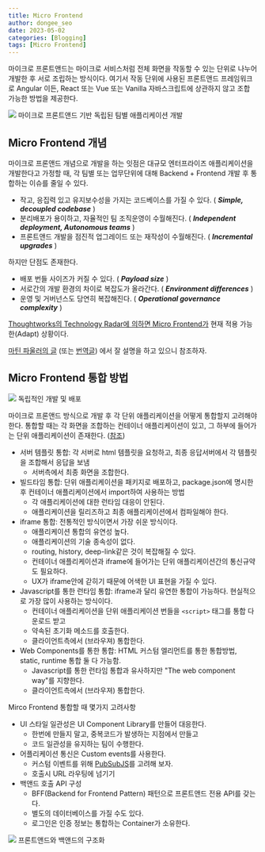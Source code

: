 ```yaml
---
title: Micro Frontend 
author: dongee_seo 
date: 2023-05-02 
categories: [Blogging] 
tags: [Micro Frontend]
---
```


마이크로 프론트앤드는 마이크로 서비스처럼 전체 화면을 작동할 수 있는 단위로 나누어 개발한 후 서로 조립하는 방식이다.
여기서 작동 단위에 사용된 프론트앤드 프레임워크로 Angular 이든, React 또는 Vue 또는 Vanilla 자바스크립트에 상관하지 않고 조합 가능한 방법을 제공한다.

![](https://blog.kakaocdn.net/dn/Z8Xpj/btqD8ivThmR/Eli8ghsYYVPmTokeiQno81/img.png)
마이크로 프론트앤드 기반 독립된 팀별 애플리케이션 개발

## Micro Frontend 개념

마이크로 프론앤드 개념으로 개발을 하는 잇점은 대규모 엔터프라이즈 애플리케이션을 개발한다고 가정할 때,
각 팀별 또는 업무단위에 대해 Backend + Frontend 개발 후 통합하는 이슈를 줄일 수 있다.

- 작고, 응집력 있고 유지보수성을 가지는 코드베이스를 가질 수 있다. ( **_Simple, decoupled codebase_** )
- 분리배포가 용이하고, 자율적인 팀 조직운영이 수월해진다. ( **_Independent deployment, Autonomous teams_** )
- 프론트앤드 개발을 점진적 업그레이드 또는 재작성이 수월해진다. ( **_Incremental upgrades_** )

하지만 단점도 존재한다.

- 배포 번들 사이즈가 커질 수 있다. ( **_Payload size_** )
- 서로간의 개발 환경의 차이로 복잡도가 올라간다. ( **_Environment differences_** )
- 운영 및 거버넌스도 당연히 복잡해진다. ( **_Operational governance complexity_** )

[Thoughtworks의 Technology Radar에 의하면 Micro Frontend가](https://www.thoughtworks.com/radar/techniques/micro-frontends) 현재 적용 가능한(Adapt) 상황이다.

[마틴 파울러의 글](https://martinfowler.com/articles/micro-frontends.html) (또는 [번역글](https://medium.com/@juyeon.kate/micro-frontends-%EB%B2%88%EC%97%AD%EA%B8%80-1-5-29c80baf5df)) 에서 잘 설명을 하고 있으니 참조하자.

## Micro Frontend 통합 방법

![](https://blog.kakaocdn.net/dn/Dq0Wh/btqD9uvB5Ps/UriEcpocPkt5a9fICSAgYK/img.png)
독립적인 개발 및 배포

마이크로 프론앤드 방식으로 개발 후 각 단위 애플리케이션을 어떻게 통합할지 고려해야 한다. 통합할 때는 각 화면을 조합하는 컨테이너 애플리케이션이 있고, 그 하부에 들어가는 단위 애플리케이션이 존재한다. ([참조](https://medium.com/@juyeon.kate/micro-frontends-%EB%B2%88%EC%97%AD%EA%B8%80-2-5-66e3a31b72a9))

- 서버 템플릿 통합: 각 서버로 html 템플릿을 요청하고, 최종 응답서버에서 각 템플릿을 조합해서 응답을 보냄
  - 서버측에서 최종 화면을 조합한다.
- 빌드타임 통합: 단위 애플리케이션을 패키지로 배포하고, package.json에 명시한 후 컨테이너 애플리케이션에서 import하여 사용하는 방법
  - 각 애플리케이션에 대한 런타임 대응이 안된다.
  - 애플리케이션을 릴리즈하고 최종 애플리케이션에서 컴파일해야 한다.
- iframe 통합: 전통적인 방식이면서 가장 쉬운 방식이다.
  - 애플리케이션 통합의 유연성 높다.
  - 애플리케이션의 기술 종속성이 없다.
  - routing, history, deep-link같은 것이 복잡해질 수 있다.
  - 컨테이너 애플리케이션과 iframe에 들어가는 단위 애플리케이션간의 통신규약도 필요하다.
  - UX가 iframe안에 갇히기 때문에 어색한 UI 표현을 가질 수 있다.
- Javascript를 통한 런타임 통합: iframe과 달리 유연한 통합이 가능하다. 현실적으로 가장 많이 사용하는 방식이다.
  - 컨테이너 애플리케이션을 단위 애플리케이션 번들을 `<script>` 태그를 통합 다운로드 받고
  - 약속된 초기화 메소드를 호출한다.
  - 클라이언트측에서 (브라우져) 통합한다.
- Web Components를 통한 통합: HTML 커스텀 엘리먼트를 통한 통합방법, static, runtime 통합 둘 다 가능함.
  - Javascript를 통한 런타임 통합과 유사하지만 "The web component way"를 지향한다.
  - 클라이언트측에서 (브라우져) 통합한다.

Mirco Frontend 통합할 때 몇가지 고려사항

- UI 스타일 일관성은 UI Component Library를 만들어 대응한다.
  - 한번에 만들지 말고, 중복코드가 발생하는 지점에서 만들고
  - 코드 일관성을 유지하는 팀이 수행한다.
- 어플리케이션 통신은 Custom events를 사용한다.
  - 커스텀 이벤트를 위해 [PubSubJS](https://github.com/mroderick/PubSubJS)를 고려해 보자.
  - 호출시 URL 라우팅에 넘기기
- 백앤드 호출 API 구성
  - BFF(Backend for Frontend Pattern) 패턴으로 프론트앤드 전용 API를 갖는다.
  - 별도의 데이터베이스를 가질 수도 있다.
  - 로그인은 인증 정보는 통합하는 Container가 소유한다.

![](https://blog.kakaocdn.net/dn/OURFu/btqEd8sGlj4/VlGpBl2RKrW5Mqs0UvB2EK/img.png)
프론트앤드와 백앤드의 구조화
